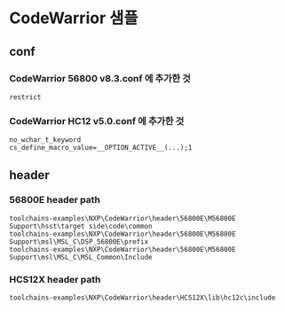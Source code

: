 # CodeWarrior 샘플

## conf

### CodeWarrior 56800 v8.3.conf 에 추가한 것

```
restrict
```

### CodeWarrior HC12 v5.0.conf 에 추가한 것

```
no_wchar_t_keyword
cs_define_macro_value=__OPTION_ACTIVE__(...);1
```

## header

### 56800E header path

```
toolchains-examples\NXP\CodeWarrior\header\56800E\M56800E Support\hsst\target side\code\common
toolchains-examples\NXP\CodeWarrior\header\56800E\M56800E Support\msl\MSL_C\DSP_56800E\prefix
toolchains-examples\NXP\CodeWarrior\header\56800E\M56800E Support\msl\MSL_C\MSL_Common\Include
```

### HCS12X header path

```
toolchains-examples\NXP\CodeWarrior\header\HCS12X\lib\hc12c\include
```
